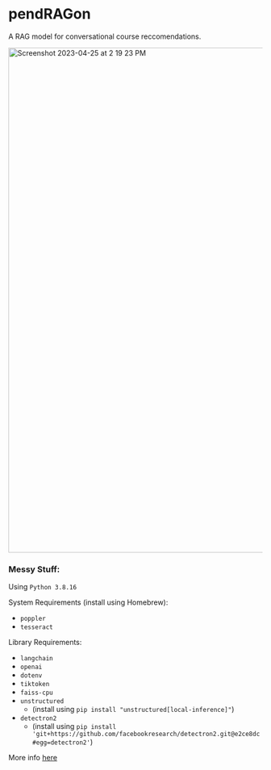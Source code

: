 # pendRAGon

A RAG model for conversational course reccomendations.

<img width="1002" alt="Screenshot 2023-04-25 at 2 19 23 PM" src="https://user-images.githubusercontent.com/50077908/234376165-81912dfa-e2aa-43fb-9b58-a353a2d25117.png">

### Messy Stuff:
Using `Python 3.8.16`

System Requirements (install using Homebrew):
- `poppler`
- `tesseract`

Library Requirements:
- `langchain`
- `openai`
- `dotenv`
- `tiktoken`
- `faiss-cpu`
- `unstructured` 
  - (install using `pip install "unstructured[local-inference]"`)
- `detectron2`
  - (install using `pip install 'git+https://github.com/facebookresearch/detectron2.git@e2ce8dc#egg=detectron2'`)


More info [here](https://python.langchain.com/en/latest/modules/indexes/document_loaders/examples/unstructured_file.html)
